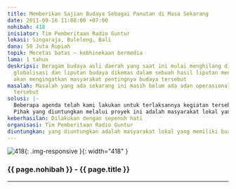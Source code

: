 ```yaml
---
title: Memberikan Sajian Budaya Sebagai Panutan di Masa Sekarang
date: 2011-09-16 11:08:00 +07:00
nohibah: 418
inisiator: Tim Pemberitaan Radio Guntur
lokasi: Singaraja, Buleleng, Bali
dana: 50 Juta Rupiah
topik: Meretas batas – kebhinekaan bermedia
lama: 1 tahun
deskripsi: Beragam budaya asli daerah yang saat ini mulai menghilang ditelan arus
  globalisasi dan liputan budaya dikemas dalam sebuah hasil liputan menarik yang kemudian
  akan mengingatkan masyarakat pentingnya budaya tersebut
masalah: Masalah yang ada sekarang ini masih belum ada adan operasional untuk kegiatan
  tersebut
solusi: |-
  Beberapa agenda telah kami lakukan untuk terlaksannya kegiatan tersebut dengan menyisihkan pendapatan anggota tim.
  Pihak yang diuntungkan melalui proyek ini adalah masyarakat lokal yang memiliki buadaya tersebut.
keberhasilan: Dilakukan dengan sepenuh hati
organisasi: Tim Pemberitaan Radio Guntur
diuntungkan: yang diuntungkan adalah masyarakat lokal yang memiliki buaday tersebut
---
```


![418](/static/img/hibahcmb/418.png){: .img-responsive }{: width="418" }

### {{ page.nohibah }} - {{ page.title }}

---
